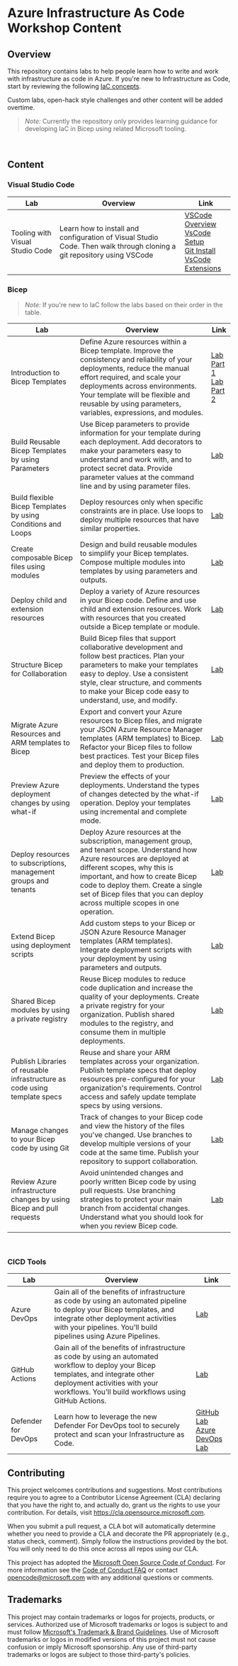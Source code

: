# Azure Infrastructure As Code Workshop Content

## Overview

This repository contains labs to help people learn how to write and work with infrastructure as code in Azure. If you're new to Infrastructure as Code, start by reviewing the following [IaC concepts](https://learn.microsoft.com/en-us/training/modules/introduction-to-infrastructure-as-code-using-bicep/?ns-enrollment-type=learningpath&ns-enrollment-id=learn.bicep-deploy-manage).

Custom labs, open-hack style challenges and other content will be added overtime.

> *Note:* Currently the repository only provides learning guidance for developing IaC in Bicep using related Microsoft tooling.

<br>

## Content

### Visual Studio Code

| Lab | Overview | Link |
| -- | -- | -- |
| Tooling with Visual Studio Code | Learn how to install and configuration of Visual Studio Code. Then walk through cloning a git repository using VSCode | [VSCode Overview](https://learn.microsoft.com/en-us/training/modules/introduction-to-visual-studio-code/) <br> [VsCode Setup](https://code.visualstudio.com/Docs/setup/setup-overview) <br>  [Git Install](https://github.com/git-guides/install-git) <br> [VsCode Extensions](https://code.visualstudio.com/learn/get-started/extensions) |

### Bicep

> *Note:* If you're new to IaC follow the labs based on their order in the table.

| Lab | Overview | Link |
| -- | -- | -- |
| Introduction to Bicep Templates | Define Azure resources within a Bicep template. Improve the consistency and reliability of your deployments, reduce the manual effort required, and scale your deployments across environments. Your template will be flexible and reusable by using parameters, variables, expressions, and modules. | [Lab Part 1](https://learn.microsoft.com/en-us/training/modules/introduction-to-infrastructure-as-code-using-bicep/) <br> [Lab Part 2](https://learn.microsoft.com/en-us/training/modules/build-first-bicep-template/) |
| Build Reusable Bicep Templates by using Parameters | Use Bicep parameters to provide information for your template during each deployment. Add decorators to make your parameters easy to understand and work with, and to protect secret data. Provide parameter values at the command line and by using parameter files. | [Lab](https://learn.microsoft.com/en-us/training/modules/build-reusable-bicep-templates-parameters/) |
| Build flexible Bicep Templates by using Conditions and Loops | Deploy resources only when specific constraints are in place. Use loops to deploy multiple resources that have similar properties. | [Lab](https://learn.microsoft.com/en-us/training/modules/build-flexible-bicep-templates-conditions-loops/) |
| Create composable Bicep files using modules | Design and build reusable modules to simplify your Bicep templates. Compose multiple modules into templates by using parameters and outputs. | [Lab](https://learn.microsoft.com/en-us/training/modules/create-composable-bicep-files-using-modules/) |
| Deploy child and extension resources | Deploy a variety of Azure resources in your Bicep code. Define and use child and extension resources. Work with resources that you created outside a Bicep template or module. | [Lab](https://learn.microsoft.com/en-us/training/modules/child-extension-bicep-templates/) |
| Structure Bicep for Collaboration | Build Bicep files that support collaborative development and follow best practices. Plan your parameters to make your templates easy to deploy. Use a consistent style, clear structure, and comments to make your Bicep code easy to understand, use, and modify. | [Lab](https://learn.microsoft.com/en-us/training/modules/structure-bicep-code-collaboration/) |
| Migrate Azure Resources and ARM templates to Bicep | Export and convert your Azure resources to Bicep files, and migrate your JSON Azure Resource Manager templates (ARM templates) to Bicep. Refactor your Bicep files to follow best practices. Test your Bicep files and deploy them to production. | [Lab](https://learn.microsoft.com/en-us/training/modules/migrate-azure-resources-bicep/) |
| Preview Azure deployment changes by using what-if | Preview the effects of your deployments. Understand the types of changes detected by the what-if operation. Deploy your templates using incremental and complete mode.|  [Lab](https://learn.microsoft.com/en-us/training/modules/arm-template-whatif/)|
| Deploy resources to subscriptions, management groups and tenants | Deploy Azure resources at the subscription, management group, and tenant scope. Understand how Azure resources are deployed at different scopes, why this is important, and how to create Bicep code to deploy them. Create a single set of Bicep files that you can deploy across multiple scopes in one operation. | [Lab](https://learn.microsoft.com/en-us/training/modules/deploy-resources-scopes-bicep/) |
| Extend Bicep using deployment scripts | Add custom steps to your Bicep or JSON Azure Resource Manager templates (ARM templates). Integrate deployment scripts with your deployment by using parameters and outputs. | [Lab](https://learn.microsoft.com/en-us/training/modules/extend-resource-manager-template-deployment-scripts/) |
| Shared Bicep modules by using a private registry | Reuse Bicep modules to reduce code duplication and increase the quality of your deployments. Create a private registry for your organization. Publish shared modules to the registry, and consume them in multiple deployments. | [Lab](https://learn.microsoft.com/en-us/training/modules/share-bicep-modules-using-private-registries/) |
| Publish Libraries of reusable infrastructure as code using template specs | Reuse and share your ARM templates across your organization. Publish template specs that deploy resources pre-configured for your organization's requirements. Control access and safely update template specs by using versions. | [Lab](https://learn.microsoft.com/en-us/training/modules/arm-template-specs/) |
| Manage changes to your Bicep code by using Git | Track of changes to your Bicep code and view the history of the files you've changed. Use branches to develop multiple versions of your code at the same time. Publish your repository to support collaboration. | [Lab](https://learn.microsoft.com/en-us/training/modules/manage-changes-bicep-code-git/) |
| Review Azure infrastructure changes by using Bicep and pull requests | Avoid unintended changes and poorly written Bicep code by using pull requests. Use branching strategies to protect your main branch from accidental changes. Understand what you should look for when you review Bicep code. | [Lab](https://learn.microsoft.com/en-us/training/modules/review-azure-infrastructure-changes-using-bicep-pull-requests/)

<br>

### CICD Tools

| Lab | Overview | Link |
| -- | -- | -- |
| Azure DevOps | Gain all of the benefits of infrastructure as code by using an automated pipeline to deploy your Bicep templates, and integrate other deployment activities with your pipelines. You'll build pipelines using Azure Pipelines. | [Lab](https://learn.microsoft.com/en-us/training/paths/bicep-azure-pipelines/) |
| GitHub Actions | Gain all of the benefits of infrastructure as code by using an automated workflow to deploy your Bicep templates, and integrate other deployment activities with your workflows. You'll build workflows using GitHub Actions. | [Lab](https://learn.microsoft.com/en-us/training/paths/bicep-github-actions/) |
| Defender for DevOps | Learn how to leverage the new Defender For DevOps tool to securely protect and scan your Infrastructure as Code. | [GitHub Lab](https://github.com/Azure/Microsoft-Defender-for-Cloud/blob/main/Labs/Modules/Module%2015%20-%20Integrating%20Defender%20for%20DevOps%20with%20GitHub%20Advanced%20Security.md) <br> [Azure DevOps Lab](https://github.com/Azure/Microsoft-Defender-for-Cloud/blob/main/Labs/Modules/Module%2014-Config%20Azure%20ADO%20in%20DfD.md)

## Contributing

This project welcomes contributions and suggestions.  Most contributions require you to agree to a
Contributor License Agreement (CLA) declaring that you have the right to, and actually do, grant us
the rights to use your contribution. For details, visit https://cla.opensource.microsoft.com.

When you submit a pull request, a CLA bot will automatically determine whether you need to provide
a CLA and decorate the PR appropriately (e.g., status check, comment). Simply follow the instructions
provided by the bot. You will only need to do this once across all repos using our CLA.

This project has adopted the [Microsoft Open Source Code of Conduct](https://opensource.microsoft.com/codeofconduct/).
For more information see the [Code of Conduct FAQ](https://opensource.microsoft.com/codeofconduct/faq/) or
contact [opencode@microsoft.com](mailto:opencode@microsoft.com) with any additional questions or comments.

## Trademarks

This project may contain trademarks or logos for projects, products, or services. Authorized use of Microsoft 
trademarks or logos is subject to and must follow 
[Microsoft's Trademark & Brand Guidelines](https://www.microsoft.com/en-us/legal/intellectualproperty/trademarks/usage/general).
Use of Microsoft trademarks or logos in modified versions of this project must not cause confusion or imply Microsoft sponsorship.
Any use of third-party trademarks or logos are subject to those third-party's policies.
